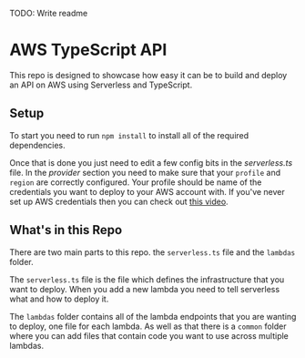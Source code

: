 TODO: Write readme

# AWS TypeScript API

This repo is designed to showcase how easy it can be to build and deploy an API on AWS using Serverless and TypeScript.

## Setup

To start you need to run `npm install` to install all of the required dependencies.

Once that is done you just need to edit a few config bits in the _serverless.ts_ file. In the _provider_ section you need to make sure that your `profile` and `region` are correctly configured. Your profile should be name of the credentials you want to deploy to your AWS account with. If you've never set up AWS credentials then you can check out [this video](https://www.youtube.com/watch?v=D5_FHbdsjRc).

## What's in this Repo

There are two main parts to this repo. the `serverless.ts` file and the `lambdas` folder.

The `serverless.ts` file is the file which defines the infrastructure that you want to deploy. When you add a new lambda you need to tell serverless what and how to deploy it.

The `lambdas` folder contains all of the lambda endpoints that you are wanting to deploy, one file for each lambda. As well as that there is a `common` folder where you can add files that contain code you want to use across multiple lambdas.
